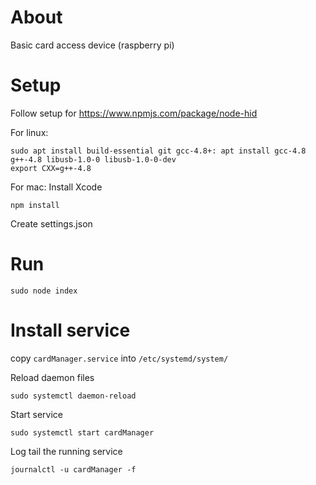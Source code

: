 # About
Basic card access device (raspberry pi)
# Setup
Follow setup for https://www.npmjs.com/package/node-hid

For linux:
```
sudo apt install build-essential git gcc-4.8+: apt install gcc-4.8 g++-4.8 libusb-1.0-0 libusb-1.0-0-dev
export CXX=g++-4.8
```

For mac:
Install Xcode

```
npm install
```

Create settings.json

# Run
```
sudo node index
```

# Install service

copy `cardManager.service` into `/etc/systemd/system/`

Reload daemon files
```
sudo systemctl daemon-reload
```
Start service
```
sudo systemctl start cardManager
```
Log tail the running service
```
journalctl -u cardManager -f
```